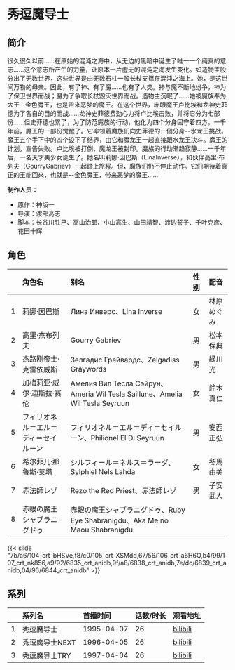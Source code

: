 # 秀逗魔导士


## 简介

很久很久以前……在原始的混沌之海中，从无边的黑暗中诞生了唯一一个纯真的意志……这个意志所产生的力量，让原本一片虛无的混沌之海发生变化。如造物主般分出了无数世界，这些世界是由无数石柱一般长杖支撑在混沌之海上。她，是这世间万物的母亲。因此，有了神、有了魔……也有了人类。神与魔不断地纷争，神为了保卫世界而战；魔为了争取长杖毀灭世界而战。造物主沉眠了……她被魔族奉为大王--金色魔王，也是帶來恶梦的魔王。在这个世界，赤眼魔王卢比埃和龙神史菲德为了各自的目的而战……龙神史菲德费劲心力将卢比埃击败，并将它分为七部份……但史菲德也累了，为了防范魔族的行动，他化为四个分身固守着四方。一千年前，魔王的一部份觉醒了。它率领着魔族们向史菲德的一個分身--水龙王挑战。魔王五个手下中的四个设下了结界，由它和魔龙王一起直接跟水龙王决斗。魔王的计划，宣告失败。卢比埃被打倒，魔龙王被封印。魔族的行动渐趋寂静……一千年后，一名天才美少女诞生了。她名叫莉娜·因巴斯（LinaInverse），和伙伴高里·布列夫（GourryGabriev）一起踏上旅程。但，魔族们仍不停止动作。它们期待着真正的王能回來，也就是--金色魔王，带来恶梦的魔王……

**制作人员：**
- 原作：神坂一
- 导演：渡部高志
- 脚本：长谷川胜己、高山治郎、小山高生、山田靖智、渡边誓子、千叶克彦、花田十辉

## 角色

|     |   角色名   |   别名  | 性别 |  配音  |
|:--- |:------  |:----      |:---  |:--   |
| 1 | 莉娜·因巴斯 | Лина Инверс、Lina Inverse | 女 | 林原めぐみ |
| 2 | 高里·杰布列夫 | Gourry Gabriev | 男 | 松本保典 |
| 3 | 杰路刚帝士·克雷依威斯 | Зелгадис Грейвардс、Zelgadiss Graywords | 男 | 緑川光 |
| 4 | 加梅莉亚·威尔·迪斯拉·赛伦 | Амелия Вил Тесла Сэйрун、Ameria Wil Tesla Saillune、Amelia Wil Tesla Seyruun | 女 | 鈴木真仁 |
| 5 | フィリオネル＝エル＝ディ＝セイルーン | フィリオネル＝エル＝ディ＝セイルーン、Philionel El Di Seyruun | 男 | 安西正弘 |
| 6 | 希尔菲儿·那鲁斯·莱塔 | シルフィール＝ネルス＝ラーダ、Sylphiel Nels Lahda | 女 | 冬馬由美 |
| 7 | 赤法師レゾ | Rezo the Red Priest、赤法師レゾ | 男 | 子安武人 |
| 8 | 赤眼の魔王シャブラニグドゥ | 赤眼の魔王シャブラニグドゥ、Ruby Eye Shabranigdu、Aka Me no Maou Shabranigdu |  |  |

{{< slide "7b/a6/104_crt_bHSVe,f8/c0/105_crt_XSMdd,67/56/106_crt_a6H6O,b4/99/107_crt_nk856,a9/92/6835_crt_anidb,9f/a8/6838_crt_anidb,7e/dc/6839_crt_anidb,04/96/6844_crt_anidb" >}}

## 系列

|     |   系列名   |   首播时间  | 话数/时长  | 观看地址 |
|:---  |:------    |:----      |:---       |:---  |
| 1 | 秀逗魔导士 | 1995-04-07 | 26 | [bilibili](https://www.bilibili.com/bangumi/play/ss1112)  |
| 2 | 秀逗魔导士NEXT | 1996-04-05 | 26 | [bilibili](https://www.bilibili.com/bangumi/play/ss1113)  |
| 3 | 秀逗魔导士TRY | 1997-04-04 | 26 | [bilibili](https://www.bilibili.com/bangumi/play/ss1114)  |



